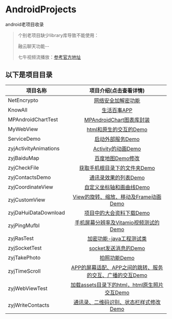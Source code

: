 # AndroidProjects
android老项目收录
> 个别老项目缺少library库导致不能使用：
>
> 融云聊天功能--
>
> 七牛视频流播放：[参考官方地址][1]

以下是项目目录
---
| 项目名称                         | 项目介绍(点击查看详情)           |
| --------                        |          :----:                |
| NetEncrypto                     |     [网络安全加解密功能][20]                           |
| KnowAll                         |     [生活百事APP][2]                           |
| MPAndroidChartTest              |     [MPAndroidChart图表库封装][3]               |
| MyWebView                       |     [html和原生的交互的Demo][4]                           |
| ServiceDemo                     |     [启动外部服务Demo][5]                           |
| zyjActivityAnimations           |     [Activity的动画Demo][6]                           |
| zyjBaiduMap                     |     [百度地图Demo修改][7]                           |
| zyjCheckFile                    |     [获取手机根目录下的文件夹Demo][8]                           |
| zyjContactsDemo                 |     [通讯录效果的列表Demo][9]                           |
| zyjCoordinateView               |     [自定义坐标轴和画曲线Demo][10]                           |
| zyjCustomView                   |     [View的旋转、缩放、移动及Frame动画Demo][11]                           |
| zyjDaHuiDataDownload            |     [项目中的大会资料下载Demo][12]                           |
| zyjPingMufbl                    |     [手机屏幕分辨率及Vitamio视频测试的Demo][13]                           |
| zyjRasTest                      |     [加密功能-java工程测试类][14]                           |
| zyjSocketTest                   |     [socket发送消息的Demo][15]                           |
| zyjTakePhoto                    |     [拍照功能Demo][16]                           |
| zyjTimeScroll                   |     [APP的屏幕适配、APP之间的跳转、服务的交互、广播的交互Demo][17]                           |
| zyjWebViewTest                  |     [加载assets目录下的html，html原生照片交互Demo][18]                           |
| zyjWriteContacts                |     [通讯录、二维码识别、状态栏样式修改Demo][19]                           |


[1]:https://developer.qiniu.com/pili/sdk/1210/the-android-client-sdk
[2]:KnowAll
[3]:MPAndroidChartTest
[4]:MyWebView
[5]:ServiceDemo
[6]:zyjActivityAnimations
[7]:zyjBaiduMap
[8]:zyjCheckFile
[9]:zyjContactsDemo
[10]:zyjCoordinateView
[11]:zyjCustomView
[12]:zyjDaHuiDataDownload
[13]:zyjPingMufbl
[14]:zyjRasTest
[15]:zyjSocketTest
[16]:zyjTakePhoto
[17]:zyjTimeScroll
[18]:zyjWebViewTest
[19]:zyjWriteContacts
[20]:NetEncrypto